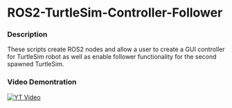 # ROS2-TurtleSim-Controller-Follower


### Description
These scripts create ROS2 nodes and allow a user to create a GUI controller for TurtleSim robot as well as enable follower functionality for the second spawned TurtleSim.


### Video Demontration

[![YT Video](https://img.youtube.com/vi/hsRUhLs-D_8/hqdefault.jpg)](https://youtu.be/hsRUhLs-D_8)
